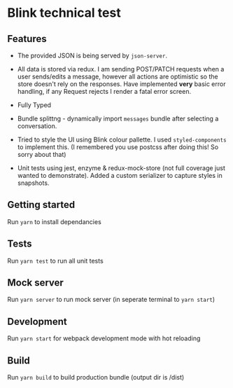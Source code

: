 # Blink technical test 

## Features

- The provided JSON is being served by `json-server`. 

- All data is stored via redux. I am sending POST/PATCH requests when a user sends/edits a message, however all actions are optimistic so the store doesn't rely on the responses. Have implemented **very** basic error handling, if any Request rejects I render a fatal error screen.

- Fully Typed

- Bundle splittng - dynamically import `messages` bundle after selecting a conversation.

- Tried to style the UI using Blink colour pallette. I used `styled-components` to implement this. (I remembered you use postcss after doing this! So sorry about that)

- Unit tests using jest, enzyme & redux-mock-store (not full coverage just wanted to demonstrate). Added a custom serializer to capture styles in snapshots.

## Getting started
Run `yarn` to install dependancies

## Tests
Run `yarn test` to run all unit tests

## Mock server
Run `yarn server` to run mock server (in seperate terminal to `yarn start`)

## Development
Run `yarn start` for webpack development mode with hot reloading

## Build
Run `yarn build` to build production bundle (output dir is /dist)
